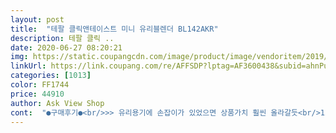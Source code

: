 ```yaml
---
layout: post 
title:  "테팔 클릭앤테이스트 미니 유리블렌더 BL142AKR" 
description: 테팔 클릭 ..
date: 2020-06-27 08:20:21 
img: https://static.coupangcdn.com/image/product/image/vendoritem/2019/02/01/3009675679/3cedef88-f425-4f7d-b2e1-ae48a1abd65d.jpg 
linkUrl: https://link.coupang.com/re/AFFSDP?lptag=AF3600438&subid=ahnPublicAsk&pageKey=1720401572&itemId=2928141047&vendorItemId=3009675679&traceid=V0-113-7c794baa3c575ebe 
categories: [1013] 
color: FF1744 
price: 44910 
author: Ask View Shop 
cont:  "●구매후기●<br/>>> 유리용기에 손잡이가 있었으면 상품가치 훨씬 올라갈듯<br/>12잔만 간단히 만들 것을 큰용기에서 갈다보니<br/>1번 버튼을 몇번 누르다가<br/>250ml 큰 유리잔에 2잔... <br/><br/><br/>가격대비 만족합니다<br/>개인적인 의견은<br/>겨자색 > 견과류(마른 재료용)<br/>견과류 과일 모두 이물감 느껴지는 크기가 아니라 곱게 잘 갈려서<br/>결론적으로 아주 만족스럽습니다.<br/><br/>구매해서 불안하게 사용할바엔 차라리 가격은 좀 되더라도 브랜드있는게<br/>그 구멍으로 모터 타는 냄새가 올라옵니다<br/>그냥 버튼 막누르면 용기가 위로 빠져 작동을 안하게 됩니다<br/>그냥 용기 통째로 본체위에 탈부착식이라 편함<br/>그래서 선택한 제품이 이 테팔 블렌더인데<br/>그래서 안전하다고 생각됩니다<br/>그런 불편함과 재료의 허실이 사라지는 것입니다.<br/><br/>그만큼 열을 식혀서 기기 자체 안전성이 올라다고 생각합니다<br/>날씨가 조금 더 더워지면 콩국수 해먹어봐야겠습니다 ㅎㅎ<br/>냄새는 본인이 얼마나 많이 돌리냐에따라 냄새가 올라오겠죠?<br/>노란색 > 과일주스<br/>눌러줘야하는데, 아이들같은경우 호기심이 많아<br/>다른 분쇄기나 다지기의 경우는 보통<br/>단점<br/>당연히 유리로 되어 있어 깨끗하고 위생에도 좋고요.<br/><br/>당연히 칼 날을 회전시키는데 모터를 써야하고<br/>따로 제공된 두껑을 덮어 바로 냉장고에 보관할 수 있다는 것입니다.<br/><br/>딸기를 꼭지만 제거한채 통채로 가득넣고<br/>뜨거운 음식도 넣어서 사용가능<br/>마음편히 사용할거같아서 테팔로 구매했습니다.<br/><br/>매일 사용중입니다.<br/><br/>메인 용기가 유리라 표면긁힘 X , 변색X > 위생적<br/>메탈바디 디자인으로 약간 미래지향적 가전제품 분위기<br/>몇번 갈아먹었는데 너무 괜찮아서 매일 갈아먹을정도로<br/>모터 타는냄새는 뭐 신경쓰일정도는 아닌것같습니다<br/>믹서기 처음 구매해봤는데 성공해서 너무 좋네요!<br/>믹서기로 갈아먹을수있는 요리를 요즘에 찾아보는중인데<br/>바로 2번 버튼을 눌렀다 놓았다를 약 1520초간 하니<br/>바로 바로 사용할 적은 양의 식재료 분쇄나 다지기에는<br/>배송 받자마자 딸기쥬스를 만들어봤습니다.<br/><br/>버튼 누를때 본체 위에 올린 용기가 가끔 빠집니다<br/>버튼을 누르면 위로 살짝 빠져서 손으로 용기를<br/>본체 버튼 뒷편에 구멍이 있긴한데 열을 식히려고<br/>본체 유리용기는 아주 두껍고 묵직합니다.<br/><br/>본체에 1단계, 2단계 간편한 버튼<br/>본체에서 갈고나서 따로 용기에 퍼담아야하는데<br/>본체용기가 유리라 잡기에는 좀 불안함<br/>빨간색 > 부드러운 과일 (젖은재료용)<br/>빨간색 용기는 마늘이나 양파 등 물기를 머금은 재료 다지기용이고<br/>생각보다 소음도 심하지도 않고 본체용량도 딱 적당해서<br/>선택한 이유도있지만 믹서기같은경우는 칼날도 그렇고 저렴한거<br/>성능도 너무 좋습니다.<br/><br/>솔직히 자취하면서 과일먹을생각 하나도안했엇는데<br/>아주 최적의 제품입니다.<br/><br/>아침, 저녁으로 간단히 생과일 쥬스를 만들거나<br/>야쿠르트 작은 것 1병 반을 부었습니다.<br/><br/>완전이 갈려 나왔습니다.<br/><br/>용기 벽면에 붙는 등 많은 허실이 있고<br/>용기별로 터치버튼 색깔 구분<br/>원클릭으로 각각 3개의 칼날인 분쇄기, 다지기, 메인칼날 분해가능<br/>이것 또한 테팔의 설계라고 생각되는게<br/>이게 편리한게 칼날 부분을 분리하고<br/>이물감도 느껴지지않을 정도로 성능 너무 좋습니다.<br/><br/>이정도 성능이라면 자취 끝날때까지 쓸수있을거같습니다.<br/><br/>일단 브랜드 자체가 워낙 주방용품으로 유명한 테팔이라<br/>입자도 아주 곱게 되어 마셔도 걸림이 하나도 없습니다.<br/><br/>잔에 부을때도 꺠끗하게 다 나오고<br/>장점<br/>저는 위에 장점처럼 구성이 탄탄해서<br/>적극 추천합니다!!<br/>제가 받은 블렌더는 전혀 그런 냄새가 나지 않앗습니다.<br/><br/>좀더 건강한 삶이 되었다랄까?ㅋㅋㅋㅋㅋㅋ<br/>지금 자취중인 자취생인데 찾아보니 후기 괜찮아서 구매했습니다.<br/><br/>치자색 용기는 볶음 아몬드나 볶음 땅콩 등 마른 재료 분쇄용입니다.<br/><br/>칼날 분리 후 개별 뚜껑으로 냉장고 보관가능<br/>칼날은 믹서용 분쇄용 다지기용 칼날 + 본체 + 용기2개 이렇게 구성되어있는데<br/>칼날이 용기와 분리되지 않아 세척하는데에도 어려움이 있었습니다.<br/><br/>크기는 작고 귀엽기까지 하지만<br/>타는 냄새 같은 것이 난다는 분들이 계시던데<br/>테팔 클릭앤테이스트 미니 유리블렌더 BL142AKR 구매했습니다.<br/><br/>특히 작은 용기 2개는 더 유용하게 사용할 수 있습니다.<br/><br/>튼튼하고 묵직하여 안정감이 있습니다.<br/><br/>평소 일반적인 믹스기를 사용해서 과일쥬스 등을 만들었는데<br/>혼자 자취하다보니 큰용량필요없을 뿐더러 공간도많이 차지 안해서 좋습니다.<br/><br/>후기에 보면 본체를 작동시켜보면<br/>" 
---
```

